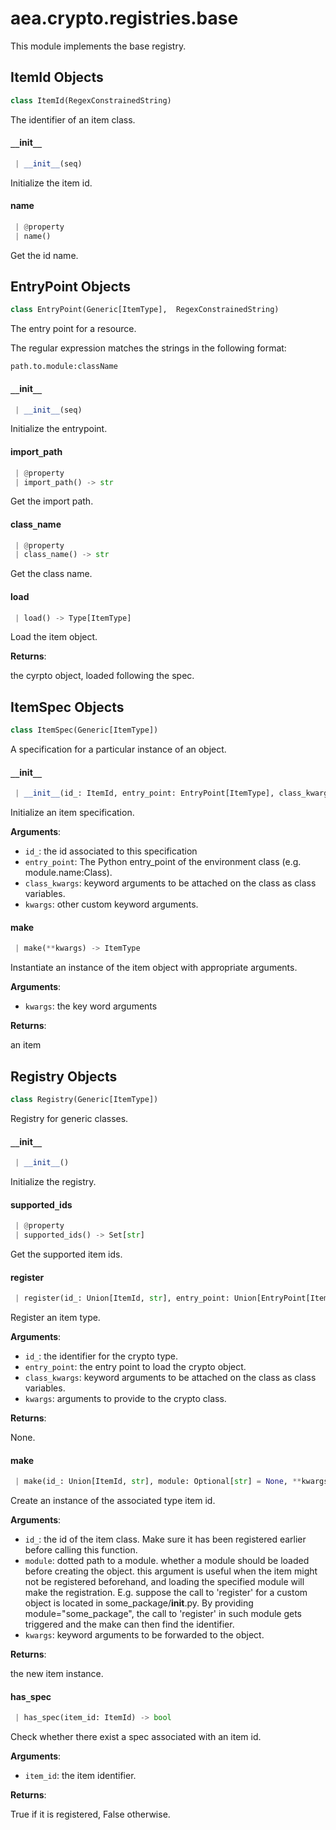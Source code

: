 <a name=".aea.crypto.registries.base"></a>
# aea.crypto.registries.base

This module implements the base registry.

<a name=".aea.crypto.registries.base.ItemId"></a>
## ItemId Objects

```python
class ItemId(RegexConstrainedString)
```

The identifier of an item class.

<a name=".aea.crypto.registries.base.ItemId.__init__"></a>
#### `__`init`__`

```python
 | __init__(seq)
```

Initialize the item id.

<a name=".aea.crypto.registries.base.ItemId.name"></a>
#### name

```python
 | @property
 | name()
```

Get the id name.

<a name=".aea.crypto.registries.base.EntryPoint"></a>
## EntryPoint Objects

```python
class EntryPoint(Generic[ItemType],  RegexConstrainedString)
```

The entry point for a resource.

The regular expression matches the strings in the following format:

    path.to.module:className

<a name=".aea.crypto.registries.base.EntryPoint.__init__"></a>
#### `__`init`__`

```python
 | __init__(seq)
```

Initialize the entrypoint.

<a name=".aea.crypto.registries.base.EntryPoint.import_path"></a>
#### import`_`path

```python
 | @property
 | import_path() -> str
```

Get the import path.

<a name=".aea.crypto.registries.base.EntryPoint.class_name"></a>
#### class`_`name

```python
 | @property
 | class_name() -> str
```

Get the class name.

<a name=".aea.crypto.registries.base.EntryPoint.load"></a>
#### load

```python
 | load() -> Type[ItemType]
```

Load the item object.

**Returns**:

the cyrpto object, loaded following the spec.

<a name=".aea.crypto.registries.base.ItemSpec"></a>
## ItemSpec Objects

```python
class ItemSpec(Generic[ItemType])
```

A specification for a particular instance of an object.

<a name=".aea.crypto.registries.base.ItemSpec.__init__"></a>
#### `__`init`__`

```python
 | __init__(id_: ItemId, entry_point: EntryPoint[ItemType], class_kwargs: Optional[Dict[str, Any]] = None, **kwargs: Dict, ,)
```

Initialize an item specification.

**Arguments**:

- `id_`: the id associated to this specification
- `entry_point`: The Python entry_point of the environment class (e.g. module.name:Class).
- `class_kwargs`: keyword arguments to be attached on the class as class variables.
- `kwargs`: other custom keyword arguments.

<a name=".aea.crypto.registries.base.ItemSpec.make"></a>
#### make

```python
 | make(**kwargs) -> ItemType
```

Instantiate an instance of the item object with appropriate arguments.

**Arguments**:

- `kwargs`: the key word arguments

**Returns**:

an item

<a name=".aea.crypto.registries.base.Registry"></a>
## Registry Objects

```python
class Registry(Generic[ItemType])
```

Registry for generic classes.

<a name=".aea.crypto.registries.base.Registry.__init__"></a>
#### `__`init`__`

```python
 | __init__()
```

Initialize the registry.

<a name=".aea.crypto.registries.base.Registry.supported_ids"></a>
#### supported`_`ids

```python
 | @property
 | supported_ids() -> Set[str]
```

Get the supported item ids.

<a name=".aea.crypto.registries.base.Registry.register"></a>
#### register

```python
 | register(id_: Union[ItemId, str], entry_point: Union[EntryPoint[ItemType], str], class_kwargs: Optional[Dict[str, Any]] = None, **kwargs, ,)
```

Register an item type.

**Arguments**:

- `id_`: the identifier for the crypto type.
- `entry_point`: the entry point to load the crypto object.
- `class_kwargs`: keyword arguments to be attached on the class as class variables.
- `kwargs`: arguments to provide to the crypto class.

**Returns**:

None.

<a name=".aea.crypto.registries.base.Registry.make"></a>
#### make

```python
 | make(id_: Union[ItemId, str], module: Optional[str] = None, **kwargs) -> ItemType
```

Create an instance of the associated type item id.

**Arguments**:

- `id_`: the id of the item class. Make sure it has been registered earlier
before calling this function.
- `module`: dotted path to a module.
whether a module should be loaded before creating the object.
this argument is useful when the item might not be registered
beforehand, and loading the specified module will make the registration.
E.g. suppose the call to 'register' for a custom object
is located in some_package/__init__.py. By providing module="some_package",
the call to 'register' in such module gets triggered and
the make can then find the identifier.
- `kwargs`: keyword arguments to be forwarded to the object.

**Returns**:

the new item instance.

<a name=".aea.crypto.registries.base.Registry.has_spec"></a>
#### has`_`spec

```python
 | has_spec(item_id: ItemId) -> bool
```

Check whether there exist a spec associated with an item id.

**Arguments**:

- `item_id`: the item identifier.

**Returns**:

True if it is registered, False otherwise.


